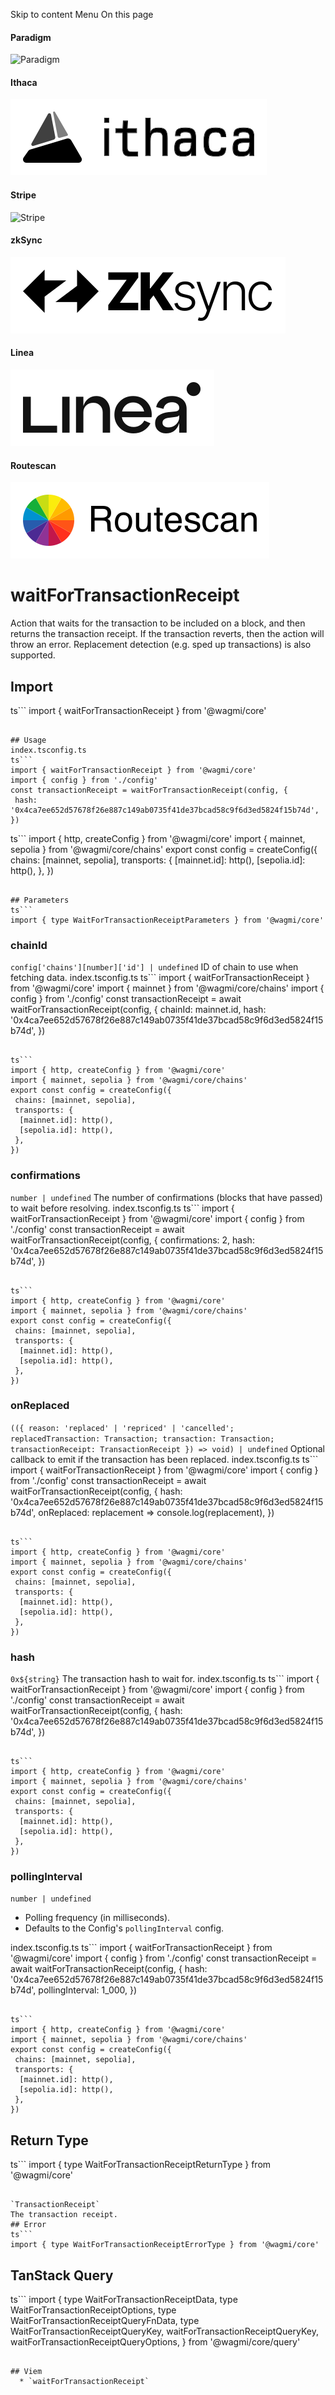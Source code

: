 Skip to content 
Menu
On this page
#### Paradigm
![Paradigm](https://raw.githubusercontent.com/wevm/.github/main/content/sponsors/paradigm-light.svg)
#### Ithaca
![Ithaca](https://raw.githubusercontent.com/wevm/.github/main/content/sponsors/ithaca-light.svg)
#### Stripe
![Stripe](https://raw.githubusercontent.com/wevm/.github/main/content/sponsors/stripe-light.svg)
#### zkSync
![zkSync](https://raw.githubusercontent.com/wevm/.github/main/content/sponsors/zksync-light.svg)
#### Linea
![Linea](https://raw.githubusercontent.com/wevm/.github/main/content/sponsors/linea-light.svg)
#### Routescan
![Routescan](https://raw.githubusercontent.com/wevm/.github/main/content/sponsors/routescan-light.svg)
# waitForTransactionReceipt ​
Action that waits for the transaction to be included on a block, and then returns the transaction receipt. If the transaction reverts, then the action will throw an error. Replacement detection (e.g. sped up transactions) is also supported.
## Import ​
ts```
import { waitForTransactionReceipt } from '@wagmi/core'
```

## Usage ​
index.tsconfig.ts
ts```
import { waitForTransactionReceipt } from '@wagmi/core'
import { config } from './config'
const transactionReceipt = waitForTransactionReceipt(config, {
 hash: '0x4ca7ee652d57678f26e887c149ab0735f41de37bcad58c9f6d3ed5824f15b74d',
})
```

ts```
import { http, createConfig } from '@wagmi/core'
import { mainnet, sepolia } from '@wagmi/core/chains'
export const config = createConfig({
 chains: [mainnet, sepolia],
 transports: {
  [mainnet.id]: http(),
  [sepolia.id]: http(),
 },
})
```

## Parameters ​
ts```
import { type WaitForTransactionReceiptParameters } from '@wagmi/core'
```

### chainId ​
`config['chains'][number]['id'] | undefined`
ID of chain to use when fetching data.
index.tsconfig.ts
ts```
import { waitForTransactionReceipt } from '@wagmi/core'
import { mainnet } from '@wagmi/core/chains'
import { config } from './config'
const transactionReceipt = await waitForTransactionReceipt(config, {
 chainId: mainnet.id, 
 hash: '0x4ca7ee652d57678f26e887c149ab0735f41de37bcad58c9f6d3ed5824f15b74d',
})
```

ts```
import { http, createConfig } from '@wagmi/core'
import { mainnet, sepolia } from '@wagmi/core/chains'
export const config = createConfig({
 chains: [mainnet, sepolia],
 transports: {
  [mainnet.id]: http(),
  [sepolia.id]: http(),
 },
})
```

### confirmations ​
`number | undefined`
The number of confirmations (blocks that have passed) to wait before resolving.
index.tsconfig.ts
ts```
import { waitForTransactionReceipt } from '@wagmi/core'
import { config } from './config'
const transactionReceipt = await waitForTransactionReceipt(config, {
 confirmations: 2, 
 hash: '0x4ca7ee652d57678f26e887c149ab0735f41de37bcad58c9f6d3ed5824f15b74d',
})
```

ts```
import { http, createConfig } from '@wagmi/core'
import { mainnet, sepolia } from '@wagmi/core/chains'
export const config = createConfig({
 chains: [mainnet, sepolia],
 transports: {
  [mainnet.id]: http(),
  [sepolia.id]: http(),
 },
})
```

### onReplaced ​
`(({ reason: 'replaced' | 'repriced' | 'cancelled'; replacedTransaction: Transaction; transaction: Transaction; transactionReceipt: TransactionReceipt }) => void) | undefined`
Optional callback to emit if the transaction has been replaced.
index.tsconfig.ts
ts```
import { waitForTransactionReceipt } from '@wagmi/core'
import { config } from './config'
const transactionReceipt = await waitForTransactionReceipt(config, {
 hash: '0x4ca7ee652d57678f26e887c149ab0735f41de37bcad58c9f6d3ed5824f15b74d',
 onReplaced: replacement => console.log(replacement), 
})
```

ts```
import { http, createConfig } from '@wagmi/core'
import { mainnet, sepolia } from '@wagmi/core/chains'
export const config = createConfig({
 chains: [mainnet, sepolia],
 transports: {
  [mainnet.id]: http(),
  [sepolia.id]: http(),
 },
})
```

### hash ​
``0x${string}``
The transaction hash to wait for.
index.tsconfig.ts
ts```
import { waitForTransactionReceipt } from '@wagmi/core'
import { config } from './config'
const transactionReceipt = await waitForTransactionReceipt(config, {
 hash: '0x4ca7ee652d57678f26e887c149ab0735f41de37bcad58c9f6d3ed5824f15b74d', 
})
```

ts```
import { http, createConfig } from '@wagmi/core'
import { mainnet, sepolia } from '@wagmi/core/chains'
export const config = createConfig({
 chains: [mainnet, sepolia],
 transports: {
  [mainnet.id]: http(),
  [sepolia.id]: http(),
 },
})
```

### pollingInterval ​
`number | undefined`
  * Polling frequency (in milliseconds).
  * Defaults to the Config's `pollingInterval` config.


index.tsconfig.ts
ts```
import { waitForTransactionReceipt } from '@wagmi/core'
import { config } from './config'
const transactionReceipt = await waitForTransactionReceipt(config, {
 hash: '0x4ca7ee652d57678f26e887c149ab0735f41de37bcad58c9f6d3ed5824f15b74d',
 pollingInterval: 1_000, 
})
```

ts```
import { http, createConfig } from '@wagmi/core'
import { mainnet, sepolia } from '@wagmi/core/chains'
export const config = createConfig({
 chains: [mainnet, sepolia],
 transports: {
  [mainnet.id]: http(),
  [sepolia.id]: http(),
 },
})
```

## Return Type ​
ts```
import { type WaitForTransactionReceiptReturnType } from '@wagmi/core'
```

`TransactionReceipt`
The transaction receipt.
## Error ​
ts```
import { type WaitForTransactionReceiptErrorType } from '@wagmi/core'
```

## TanStack Query ​
ts```
import {
 type WaitForTransactionReceiptData,
 type WaitForTransactionReceiptOptions,
 type WaitForTransactionReceiptQueryFnData,
 type WaitForTransactionReceiptQueryKey,
 waitForTransactionReceiptQueryKey,
 waitForTransactionReceiptQueryOptions,
} from '@wagmi/core/query'
```

## Viem ​
  * `waitForTransactionReceipt`


